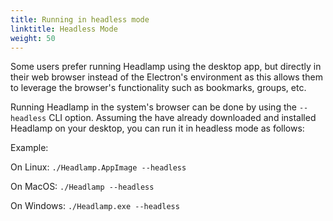 ```yaml
---
title: Running in headless mode
linktitle: Headless Mode
weight: 50
---
```


Some users prefer running Headlamp using the desktop app, but directly in their web browser instead
of the Electron's environment as this allows them to leverage the browser's functionality such as
bookmarks, groups, etc.

Running Headlamp in the system's browser can be done by using the `--headless` CLI option.
Assuming the have already downloaded and installed Headlamp on your desktop, you can run it in headless mode as follows:

Example:

  On Linux: `./Headlamp.AppImage --headless`

  On MacOS: `./Headlamp --headless`

  On Windows: `./Headlamp.exe --headless`
